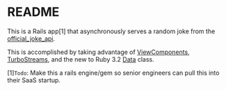 # README

This is a Rails app[1] that asynchronously serves a random joke from the [official_joke_api](https://github.com/15Dkatz/official_joke_api).

This is accomplished by taking advantage of [ViewComponents](https://viewcomponent.org/), [TurboStreams](https://turbo.hotwired.dev/handbook/streams), and the new to Ruby 3.2 [Data](https://docs.ruby-lang.org/en/3.2/Data.html) class. 

[1]`Todo`: Make this a rails engine/gem so senior engineers can pull this into their SaaS startup.
